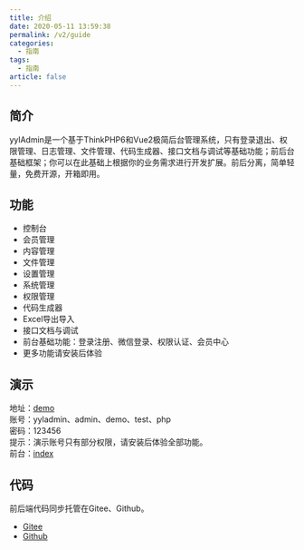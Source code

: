 ```yaml
---
title: 介绍
date: 2020-05-11 13:59:38
permalink: /v2/guide
categories: 
  - 指南
tags: 
  - 指南
article: false
---
```


## 简介

yylAdmin是一个基于ThinkPHP6和Vue2极简后台管理系统，只有登录退出、权限管理、日志管理、文件管理、代码生成器、接口文档与调试等基础功能；前后台基础框架；你可以在此基础上根据你的业务需求进行开发扩展。前后分离，简单轻量，免费开源，开箱即用。

## 功能

- 控制台
- 会员管理
- 内容管理
- 文件管理
- 设置管理
- 系统管理
- 权限管理
- 代码生成器
- Excel导出导入
- 接口文档与调试
- 前台基础功能：登录注册、微信登录、权限认证、会员中心
- 更多功能请安装后体验

## 演示

地址：[demo](https://admin.yyladmin.top)  
账号：yyladmin、admin、demo、test、php  
密码：123456  
提示：演示账号只有部分权限，请安装后体验全部功能。  
前台：[index](https://www.yyladmin.top)  

## 代码

前后端代码同步托管在Gitee、Github。

- [Gitee](https://gitee.com/skyselang/yylAdmin)
- [Github](https://github.com/skyselang/yylAdmin)
